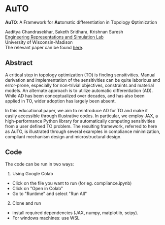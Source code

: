 # AuTO

**AuTO**: A Framework for **Au**tomatic differentiation in **T**opology **O**ptimization

Aaditya Chandrasekhar, Saketh Sridhara, Krishnan Suresh  
[Engineering Representations and Simulation Lab](https://ersl.wisc.edu)  
University of Wisconsin-Madison  
The relevant paper can be found [here](https://ersl.wisc.edu/publications/2021/AuTO.pdf).

## Abstract
A critical step in topology optimization (TO) is finding sensitivities. Manual derivation and implementation of the sensitivities can be quite laborious and error-prone, especially for non-trivial objectives, constraints and material models. An alternate approach is to utilize automatic differentiation (AD). While AD has been conceptualized over decades, and has also been applied in TO, wider adoption has largely been absent.

In this educational paper, we aim to reintroduce AD for TO and make it easily accessible through illustrative codes. In particular, we employ JAX, a high-performance Python library for automatically computing sensitivities from a user defined TO problem. The resulting framework, referred to here as AuTO, is illustrated through several examples in compliance minimization, compliant mechanism design and microstructural design.

## Code
The code can be run in two ways:
1. Using Google Colab
- Click on the file you want to run (for eg. compliance.ipynb)
- Click on "Open in Colab"
- Go to "Runtime" and select "Run All"
2. Clone and run
- install required dependencies (JAX, numpy, matplotlib, scipy).
- For windows machines: use WSL

